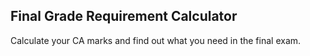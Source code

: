 ## Final Grade Requirement Calculator

Calculate your CA marks and find out what you need in the final exam.
